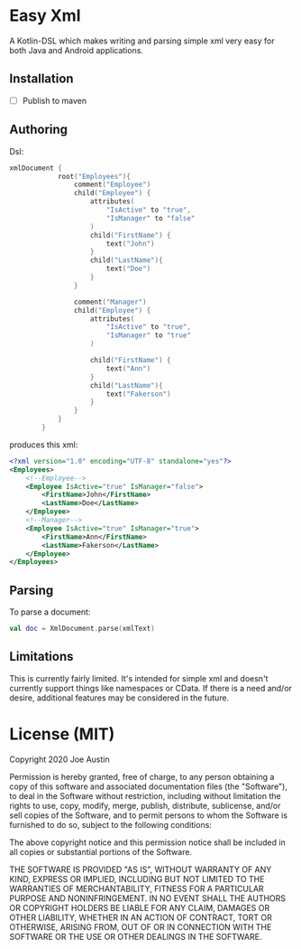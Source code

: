# Easy Xml
A Kotlin-DSL which makes writing and parsing simple xml very easy for both Java and Android applications.

## Installation

- [ ] Publish to maven

## Authoring

Dsl:
```kotlin
xmlDocument {
            root("Employees"){
                comment("Employee")
                child("Employee") {
                    attributes(
                        "IsActive" to "true",
                        "IsManager" to "false"
                    )
                    child("FirstName") {
                        text("John")
                    }
                    child("LastName"){
                        text("Doe")
                    }
                }

                comment("Manager")
                child("Employee") {
                    attributes(
                        "IsActive" to "true",
                        "IsManager" to "true"
                    )

                    child("FirstName") {
                        text("Ann")
                    }
                    child("LastName"){
                        text("Fakerson")
                    }
                }
            }
        }
```

produces this xml:
```xml
<?xml version="1.0" encoding="UTF-8" standalone="yes"?>
<Employees>
    <!--Employee-->
    <Employee IsActive="true" IsManager="false">
        <FirstName>John</FirstName>
        <LastName>Doe</LastName>
    </Employee>
    <!--Manager-->
    <Employee IsActive="true" IsManager="true">
        <FirstName>Ann</FirstName>
        <LastName>Fakerson</LastName>
    </Employee>
</Employees>
```

## Parsing

To parse a document:
```kotlin
val doc = XmlDocument.parse(xmlText)
```

## Limitations
This is currently fairly limited. It's intended for simple xml and doesn't currently support things like namespaces or CData. If there is a need and/or desire, additional features may be considered in the future.

License (MIT)
=======
Copyright 2020 Joe Austin

Permission is hereby granted, free of charge, to any person obtaining a copy of this software and associated documentation files (the "Software"), to deal in the Software without restriction, including without limitation the rights to use, copy, modify, merge, publish, distribute, sublicense, and/or sell copies of the Software, and to permit persons to whom the Software is furnished to do so, subject to the following conditions:

The above copyright notice and this permission notice shall be included in all copies or substantial portions of the Software.

THE SOFTWARE IS PROVIDED "AS IS", WITHOUT WARRANTY OF ANY KIND, EXPRESS OR IMPLIED, INCLUDING BUT NOT LIMITED TO THE WARRANTIES OF MERCHANTABILITY, FITNESS FOR A PARTICULAR PURPOSE AND NONINFRINGEMENT. IN NO EVENT SHALL THE AUTHORS OR COPYRIGHT HOLDERS BE LIABLE FOR ANY CLAIM, DAMAGES OR OTHER LIABILITY, WHETHER IN AN ACTION OF CONTRACT, TORT OR OTHERWISE, ARISING FROM, OUT OF OR IN CONNECTION WITH THE SOFTWARE OR THE USE OR OTHER DEALINGS IN THE SOFTWARE.
